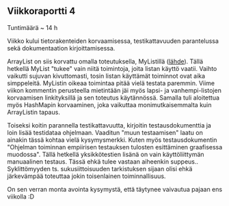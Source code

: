 ## Viikkoraportti 4

Tuntimäärä ~ 14 h

Viikko kului tietorakenteiden korvaamisessa, testikattavuuden parantelussa sekä dokumentaation kirjoittamisessa.

ArrayList on siis korvattu omalla toteutuksella, MyListillä ([lähde](http://hg.openjdk.java.net/jdk8/jdk8/jdk/file/tip/src/share/classes/java/util/ArrayList.java)). Tällä hetkellä MyList "tukee" vain niitä toimintoja, joita listan käyttö vaatii. Vaihto vaikutti sujuvan kivuttomasti, tosin listan käyttämät toiminnot ovat aika simppeleitä. MyListin oikeaa toimintaa pitää vielä testata paremmin. Viime viikon kommentin perusteella mietintään jäi myös lapsi- ja vanhempi-listojen korvaamisen linkityksillä ja sen toteutus käytännössä. Samalla tuli aloitettua myös HashMapin korvaaminen, joka vaikuttaa monimutkaisemmalta kuin ArrayListin tapaus.

Toiseksi koitin parannella testikattavuutta, kirjoitin testausdokumenttia ja loin lisää testidataa ohjelmaan. Vaaditun "muun testaamisen" laatu on ainakin tässä kohtaa vielä kysymysmerkki. Kuten myös testausdokumentin "Ohjelman toiminnan empiirisen testauksen tulosten esittäminen graafisessa muodossa". Tällä hetkellä yksikkötestien lisänä on vain käyttöliittymän manuaalinen testaus. Tässä ehkä tulee vastaan aiheenkin suppeus.. Syklittömyyden ts. sukusiittoisuuden tarkistuksen sijaan olisi ehkä järkevämpää toteuttaa jokin toisenlainen toiminnallisuus.

On sen verran monta avointa kysymystä, että täytynee vaivautua pajaan ens viikolla :D